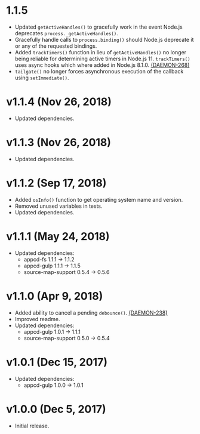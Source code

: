 # 1.1.5

 * Updated `getActiveHandles()` to gracefully work in the event Node.js deprecates
   `process._getActiveHandles()`.
 * Gracefully handle calls to `process.binding()` should Node.js deprecate it or any of the
   requested bindings.
 * Added `trackTimers()` function in lieu of `getActiveHandles()` no longer being reliable for
   determining active timers in Node.js 11. `trackTimers()` uses async hooks which where added in
   Node.js 8.1.0.
   [(DAEMON-268)](https://jira.appcelerator.org/browse/DAEMON-268)
 * `tailgate()` no longer forces asynchronous execution of the callback using `setImmediate()`.

# v1.1.4 (Nov 26, 2018)

 * Updated dependencies.

# v1.1.3 (Nov 26, 2018)

 * Updated dependencies.

# v1.1.2 (Sep 17, 2018)

 * Added `osInfo()` function to get operating system name and version.
 * Removed unused variables in tests.
 * Updated dependencies.

# v1.1.1 (May 24, 2018)

 * Updated dependencies:
   - appcd-fs 1.1.1 -> 1.1.2
   - appcd-gulp 1.1.1 -> 1.1.5
   - source-map-support 0.5.4 -> 0.5.6

# v1.1.0 (Apr 9, 2018)

 * Added ability to cancel a pending `debounce()`.
   [(DAEMON-238)](https://jira.appcelerator.org/browse/DAEMON-238)
 * Improved readme.
 * Updated dependencies:
   - appcd-gulp 1.0.1 -> 1.1.1
   - source-map-support 0.5.0 -> 0.5.4

# v1.0.1 (Dec 15, 2017)

 * Updated dependencies:
   - appcd-gulp 1.0.0 -> 1.0.1

# v1.0.0 (Dec 5, 2017)

 - Initial release.
